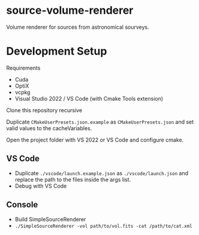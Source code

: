 # source-volume-renderer
Volume renderer for sources from astronomical sourveys.

# Development Setup
Requirements
  - Cuda
  - OptiX
  - vcpkg
  - Visual Studio 2022 / VS Code (with Cmake Tools extension)

Clone this repository recursive

Duplicate `CMakeUserPresets.json.example` as `CMakeUserPresets.json` and set valid values to the cacheVariables.

Open the project folder with VS 2022 or VS Code and configure cmake.

## VS Code
- Duplicate `./vscode/launch.example.json` as `./vscode/launch.json` and replace the path to the files inside the args list.
- Debug with VS Code

## Console
- Build SimpleSourceRenderer
- `./SimpleSourceRenderer -vol path/to/vol.fits -cat /path/to/cat.xml`

